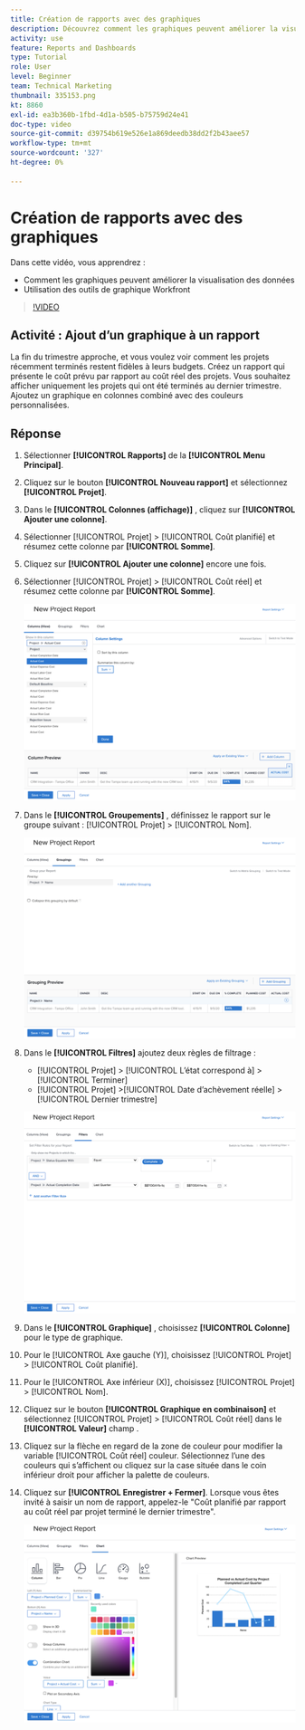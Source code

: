 ```yaml
---
title: Création de rapports avec des graphiques
description: Découvrez comment les graphiques peuvent améliorer la visualisation des données et comment utiliser les outils de graphique dans Workfront.
activity: use
feature: Reports and Dashboards
type: Tutorial
role: User
level: Beginner
team: Technical Marketing
thumbnail: 335153.png
kt: 8860
exl-id: ea3b360b-1fbd-4d1a-b505-b75759d24e41
doc-type: video
source-git-commit: d39754b619e526e1a869deedb38dd2f2b43aee57
workflow-type: tm+mt
source-wordcount: '327'
ht-degree: 0%

---
```


# Création de rapports avec des graphiques

Dans cette vidéo, vous apprendrez :

* Comment les graphiques peuvent améliorer la visualisation des données
* Utilisation des outils de graphique Workfront

>[!VIDEO](https://video.tv.adobe.com/v/335155/?quality=12)

## Activité : Ajout d’un graphique à un rapport

La fin du trimestre approche, et vous voulez voir comment les projets récemment terminés restent fidèles à leurs budgets. Créez un rapport qui présente le coût prévu par rapport au coût réel des projets. Vous souhaitez afficher uniquement les projets qui ont été terminés au dernier trimestre. Ajoutez un graphique en colonnes combiné avec des couleurs personnalisées.

## Réponse

1. Sélectionner **[!UICONTROL Rapports]** de la **[!UICONTROL Menu Principal]**.
1. Cliquez sur le bouton **[!UICONTROL Nouveau rapport]** et sélectionnez **[!UICONTROL Projet]**.
1. Dans le **[!UICONTROL Colonnes (affichage)]** , cliquez sur **[!UICONTROL Ajouter une colonne]**.
1. Sélectionner [!UICONTROL Projet] > [!UICONTROL Coût planifié] et résumez cette colonne par **[!UICONTROL Somme]**.
1. Cliquez sur **[!UICONTROL Ajouter une colonne]** encore une fois.
1. Sélectionner [!UICONTROL Projet] > [!UICONTROL Coût réel] et résumez cette colonne par **[!UICONTROL Somme]**.

   ![Image de l’écran d’ajout de colonnes à un rapport](assets/chart-report-columns.png)

1. Dans le **[!UICONTROL Groupements]** , définissez le rapport sur le groupe suivant : [!UICONTROL Projet] > [!UICONTROL Nom].

   ![Image de l’écran d’ajout de groupes à un rapport](assets/chart-report-groupings.png)

1. Dans le **[!UICONTROL Filtres]** ajoutez deux règles de filtrage :

   * [!UICONTROL Projet] > [!UICONTROL L’état correspond à] > [!UICONTROL Terminer]
   * [!UICONTROL Projet] >[!UICONTROL  Date d’achèvement réelle] > [!UICONTROL Dernier trimestre]

   ![Image de l’écran d’ajout de filtres à un rapport](assets/chart-report-filters.png)

1. Dans le **[!UICONTROL Graphique]** , choisissez **[!UICONTROL Colonne]** pour le type de graphique.
1. Pour le [!UICONTROL Axe gauche (Y)], choisissez [!UICONTROL Projet] > [!UICONTROL Coût planifié].
1. Pour le [!UICONTROL Axe inférieur (X)], choisissez [!UICONTROL Projet] > [!UICONTROL Nom].
1. Cliquez sur le bouton **[!UICONTROL Graphique en combinaison]** et sélectionnez [!UICONTROL Projet] > [!UICONTROL Coût réel] dans le **[!UICONTROL Valeur]** champ .
1. Cliquez sur la flèche en regard de la zone de couleur pour modifier la variable [!UICONTROL Coût réel] couleur. Sélectionnez l’une des couleurs qui s’affichent ou cliquez sur la case située dans le coin inférieur droit pour afficher la palette de couleurs.
1. Cliquez sur **[!UICONTROL Enregistrer + Fermer]**. Lorsque vous êtes invité à saisir un nom de rapport, appelez-le &quot;Coût planifié par rapport au coût réel par projet terminé le dernier trimestre&quot;.

   ![Image de l’écran auquel ajouter un graphique à un rapport](assets/chart-report-chart.png)
